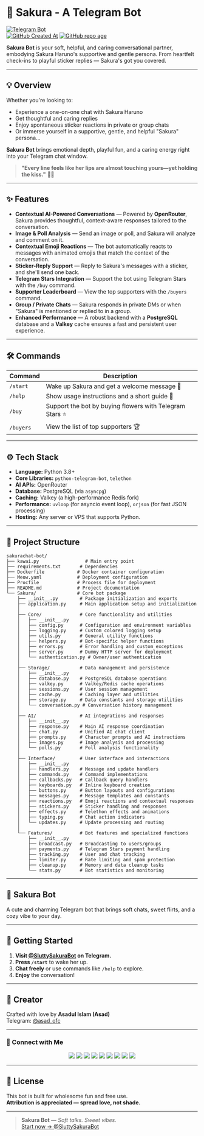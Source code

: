 # 🌸 Sakura - A Telegram Bot  
[![Telegram Bot](https://img.shields.io/badge/Chat%20Now-@SluttySakuraBot-fd79a8?logo=telegram&style=for-the-badge)](https://t.me/SluttySakuraBot)  
[![GitHub Created At](https://img.shields.io/github/created-at/qt-sakura/sakurachat-bot?style=for-the-badge&logo=github&label=Created)](https://github.com/qt-sakura/sakurachat-bot)
[![GitHub repo age](https://img.shields.io/badge/dynamic/json?url=https%3A%2F%2Fapi.github.com%2Frepos%2Fqt-sakura%2Fsakurachat-bot&query=%24.created_at&style=for-the-badge&logo=github&label=Age&color=blue)](https://github.com/qt-sakura/sakurachat-bot)

**Sakura Bot** is your soft, helpful, and caring conversational partner, embodying Sakura Haruno's supportive and gentle persona.
From heartfelt check-ins to playful sticker replies — Sakura's got you covered.

---

## 💡 Overview

Whether you're looking to:
- Experience a one-on-one chat with Sakura Haruno  
- Get thoughtful and caring replies
- Enjoy spontaneous sticker reactions in private or group chats  
- Or immerse yourself in a supportive, gentle, and helpful "Sakura" persona...

**Sakura Bot** brings emotional depth, playful fun, and a caring energy right into your Telegram chat window.

> **"Every line feels like her lips are almost touching yours—yet holding the kiss."** 🌙💖

---

## ✨ Features

- **Contextual AI-Powered Conversations** — Powered by **OpenRouter**, Sakura provides thoughtful, context-aware responses tailored to the conversation.
- **Image & Poll Analysis** — Send an image or poll, and Sakura will analyze and comment on it.
- **Contextual Emoji Reactions** — The bot automatically reacts to messages with animated emojis that match the context of the conversation.
- **Sticker-Reply Support** — Reply to Sakura's messages with a sticker, and she'll send one back.
- **Telegram Stars Integration** — Support the bot using Telegram Stars with the `/buy` command.
- **Supporter Leaderboard** — View the top supporters with the `/buyers` command.
- **Group / Private Chats** — Sakura responds in private DMs or when "Sakura" is mentioned or replied to in a group.
- **Enhanced Performance** — A robust backend with a **PostgreSQL** database and a **Valkey** cache ensures a fast and persistent user experience.

---

## 🛠️ Commands

| Command      | Description                                   |
|--------------|-----------------------------------------------|
| `/start`     | Wake up Sakura and get a welcome message 🌸    |
| `/help`      | Show usage instructions and a short guide 💁   |
| `/buy`       | Support the bot by buying flowers with Telegram Stars ⭐ |
| `/buyers`    | View the list of top supporters 🏆             |

---

## ⚙️ Tech Stack

- **Language:** Python 3.8+
- **Core Libraries:** `python-telegram-bot`, `telethon`
- **AI APIs:** OpenRouter
- **Database:** PostgreSQL (via `asyncpg`)
- **Caching:** Valkey (a high-performance Redis fork)
- **Performance:** `uvloop` (for asyncio event loop), `orjson` (for fast JSON processing)
- **Hosting:** Any server or VPS that supports Python.

---

## 📂 Project Structure

```
sakurachat-bot/
├── kawai.py                 # Main entry point
├── requirements.txt       # Dependencies
├── Dockerfile            # Docker container configuration
├── Meow.yaml             # Deployment configuration
├── Procfile              # Process file for deployment
├── README.md             # Project documentation
└── Sakura/               # Core bot package
    ├── __init__.py        # Package initialization and exports
    ├── application.py     # Main application setup and initialization
    │
    ├── Core/              # Core functionality and utilities
    │   ├── __init__.py
    │   ├── config.py      # Configuration and environment variables
    │   ├── logging.py     # Custom colored logging setup
    │   ├── utils.py       # General utility functions
    │   ├── helpers.py     # Bot-specific helper functions
    │   ├── errors.py      # Error handling and custom exceptions
    │   ├── server.py      # Dummy HTTP server for deployment
    │   └── authentication.py # Owner/user authentication
    │
    ├── Storage/           # Data management and persistence
    │   ├── __init__.py
    │   ├── database.py    # PostgreSQL database operations
    │   ├── valkey.py      # Valkey/Redis cache operations
    │   ├── sessions.py    # User session management
    │   ├── cache.py       # Caching layer and utilities
    │   ├── storage.py     # Data constants and storage utilities
    │   └── conversation.py # Conversation history management
    │
    ├── AI/                # AI integrations and responses
    │   ├── __init__.py
    │   ├── response.py    # Main AI response coordination
    │   ├── chat.py        # Unified AI chat client
    │   ├── prompts.py     # Character prompts and AI instructions
    │   ├── images.py      # Image analysis and processing
    │   └── polls.py       # Poll analysis functionality
    │
    ├── Interface/         # User interface and interactions
    │   ├── __init__.py
    │   ├── handlers.py    # Message and update handlers
    │   ├── commands.py    # Command implementations
    │   ├── callbacks.py   # Callback query handlers
    │   ├── keyboards.py   # Inline keyboard creation
    │   ├── buttons.py     # Button layouts and configurations
    │   ├── messages.py    # Message templates and constants
    │   ├── reactions.py   # Emoji reactions and contextual responses
    │   ├── stickers.py    # Sticker handling and responses
    │   ├── effects.py     # Telethon effects and animations
    │   ├── typing.py      # Chat action indicators
    │   └── updates.py     # Update processing and routing
    │
    └── Features/          # Bot features and specialized functions
        ├── __init__.py
        ├── broadcast.py   # Broadcasting to users/groups
        ├── payments.py    # Telegram Stars payment handling
        ├── tracking.py    # User and chat tracking
        ├── limiter.py     # Rate limiting and spam protection
        ├── cleanup.py     # Memory and data cleanup tasks
        └── stats.py       # Bot statistics and monitoring
```

---

## 🌸 Sakura Bot

A cute and charming Telegram bot that brings soft chats, sweet flirts, and a cozy vibe to your day.

---

## 🚀 Getting Started

1.  **Visit [@SluttySakuraBot](https://t.me/SluttySakuraBot) on Telegram.**
2.  **Press `/start`** to wake her up.
3.  **Chat freely** or use commands like `/help` to explore.
4.  **Enjoy** the conversation!

---

## 👤 Creator

Crafted with love by **Asadul Islam (Asad)**  
Telegram: [@asad_ofc](https://t.me/asad_ofc)

---

### 💌 Connect with Me

<p align="center">
  <a href="https://t.me/asad_ofc"><img src="https://img.shields.io/badge/Telegram-2CA5E0?style=for-the-badge&logo=telegram&logoColor=white" /></a>
  <a href="mailto:mr.asadul.islam00@gmail.com"><img src="https://img.shields.io/badge/Gmail-D14836?style=for-the-badge&logo=gmail&logoColor=white" /></a>
  <a href="https://youtube.com/@asad_ofc"><img src="https://img.shields.io/badge/YouTube-FF0000?style=for-the-badge&logo=youtube&logoColor=white" /></a>
  <a href="https://instagram.com/aasad_ofc"><img src="https://img.shields.io/badge/Instagram-E4405F?style=for-the-badge&logo=instagram&logoColor=white" /></a>
  <a href="https://tiktok.com/@asad_ofc"><img src="https://img.shields.io/badge/TikTok-000000?style=for-the-badge&logo=tiktok&logoColor=white" /></a>
  <a href="https://x.com/asad_ofc"><img src="https://img.shields.io/badge/X-000000?style=for-the-badge&logo=twitter&logoColor=white" /></a>
  <a href="https://facebook.com/aasad.ofc"><img src="https://img.shields.io/badge/Facebook-1877F2?style=for-the-badge&logo=facebook&logoColor=white" /></a>
  <a href="https://www.threads.net/@aasad_ofc"><img src="https://img.shields.io/badge/Threads-000000?style=for-the-badge&logo=threads&logoColor=white" /></a>
  <a href="https://discord.com/users/1067999831416635473"><img src="https://img.shields.io/badge/Discord-asad__ofc-5865F2?style=for-the-badge&logo=discord&logoColor=white" /></a>
</p>

---

## 📄 License

This bot is built for wholesome fun and free use.  
**Attribution is appreciated — spread love, not shade.**

---

> **Sakura Bot** — *Soft talks. Sweet vibes.*  
[Start now → @SluttySakuraBot](https://t.me/SluttySakuraBot)